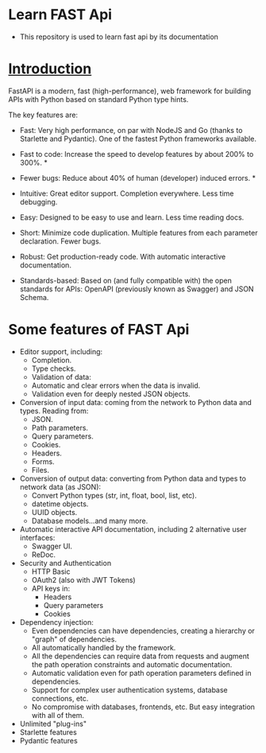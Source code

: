 # Learn FAST Api

- This repository is used to learn fast api by its documentation

# [Introduction](https://fastapi.tiangolo.com/features/)

FastAPI is a modern, fast (high-performance), web framework for building APIs with Python based on standard Python type hints.

The key features are:

- Fast: Very high performance, on par with NodeJS and Go (thanks to Starlette and Pydantic). One of the fastest Python frameworks available.

- Fast to code: Increase the speed to develop features by about 200% to 300%. *

- Fewer bugs: Reduce about 40% of human (developer) induced errors. *

- Intuitive: Great editor support. Completion everywhere. Less time debugging.

- Easy: Designed to be easy to use and learn. Less time reading docs.

- Short: Minimize code duplication. Multiple features from each parameter declaration. Fewer bugs.

- Robust: Get production-ready code. With automatic interactive documentation.

- Standards-based: Based on (and fully compatible with) the open standards for APIs: OpenAPI (previously known as Swagger) and JSON Schema.

# Some features of FAST Api

- Editor support, including:
    - Completion.
    - Type checks.
    - Validation of data:
    - Automatic and clear errors when the data is invalid.
    - Validation even for deeply nested JSON objects.
- Conversion of input data: coming from the network to Python data and types. Reading from:
    - JSON.
    - Path parameters.
    - Query parameters.
    - Cookies.
    - Headers.
    - Forms.
    - Files.
- Conversion of output data: converting from Python data and types to network data (as JSON):
    - Convert Python types (str, int, float, bool, list, etc).
    - datetime objects.
    - UUID objects.
    - Database models...and many more.
- Automatic interactive API documentation, including 2 alternative user interfaces:
    - Swagger UI.
    - ReDoc.
- Security and Authentication
    - HTTP Basic
    - OAuth2 (also with JWT Tokens)
    - API keys in:
        - Headers
        - Query parameters
        - Cookies
- Dependency injection:
    - Even dependencies can have dependencies, creating a hierarchy or "graph" of dependencies.
    - All automatically handled by the framework.
    - All the dependencies can require data from requests and augment the path operation constraints and automatic documentation.
    - Automatic validation even for path operation parameters defined in dependencies.
    - Support for complex user authentication systems, database connections, etc.
    - No compromise with databases, frontends, etc. But easy integration with all of them.
- Unlimited "plug-ins"
- Starlette features
- Pydantic features